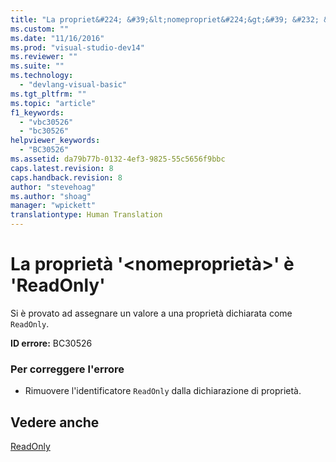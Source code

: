 ```yaml
---
title: "La propriet&#224; &#39;&lt;nomepropriet&#224;&gt;&#39; &#232; &#39;ReadOnly&#39; | Microsoft Docs"
ms.custom: ""
ms.date: "11/16/2016"
ms.prod: "visual-studio-dev14"
ms.reviewer: ""
ms.suite: ""
ms.technology: 
  - "devlang-visual-basic"
ms.tgt_pltfrm: ""
ms.topic: "article"
f1_keywords: 
  - "vbc30526"
  - "bc30526"
helpviewer_keywords: 
  - "BC30526"
ms.assetid: da79b77b-0132-4ef3-9825-55c5656f9bbc
caps.latest.revision: 8
caps.handback.revision: 8
author: "stevehoag"
ms.author: "shoag"
manager: "wpickett"
translationtype: Human Translation
---
```

# La propriet&#224; &#39;&lt;nomepropriet&#224;&gt;&#39; &#232; &#39;ReadOnly&#39;
Si è provato ad assegnare un valore a una proprietà dichiarata come `ReadOnly`.  
  
 **ID errore:** BC30526  
  
### Per correggere l'errore  
  
-   Rimuovere l'identificatore `ReadOnly` dalla dichiarazione di proprietà.  
  
## Vedere anche  
 [ReadOnly](../../visual-basic/language-reference/modifiers/readonly.md)